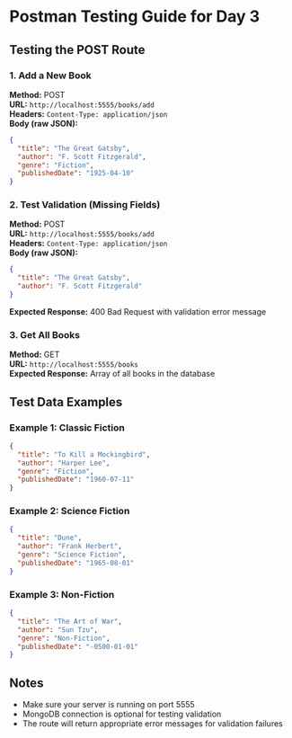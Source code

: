 # Postman Testing Guide for Day 3

## Testing the POST Route

### 1. Add a New Book
**Method:** POST  
**URL:** `http://localhost:5555/books/add`  
**Headers:** `Content-Type: application/json`  
**Body (raw JSON):**
```json
{
  "title": "The Great Gatsby",
  "author": "F. Scott Fitzgerald",
  "genre": "Fiction",
  "publishedDate": "1925-04-10"
}
```

### 2. Test Validation (Missing Fields)
**Method:** POST  
**URL:** `http://localhost:5555/books/add`  
**Headers:** `Content-Type: application/json`  
**Body (raw JSON):**
```json
{
  "title": "The Great Gatsby",
  "author": "F. Scott Fitzgerald"
}
```
**Expected Response:** 400 Bad Request with validation error message

### 3. Get All Books
**Method:** GET  
**URL:** `http://localhost:5555/books`  
**Expected Response:** Array of all books in the database

## Test Data Examples

### Example 1: Classic Fiction
```json
{
  "title": "To Kill a Mockingbird",
  "author": "Harper Lee",
  "genre": "Fiction",
  "publishedDate": "1960-07-11"
}
```

### Example 2: Science Fiction
```json
{
  "title": "Dune",
  "author": "Frank Herbert",
  "genre": "Science Fiction",
  "publishedDate": "1965-08-01"
}
```

### Example 3: Non-Fiction
```json
{
  "title": "The Art of War",
  "author": "Sun Tzu",
  "genre": "Non-Fiction",
  "publishedDate": "-0500-01-01"
}
```

## Notes
- Make sure your server is running on port 5555
- MongoDB connection is optional for testing validation
- The route will return appropriate error messages for validation failures



